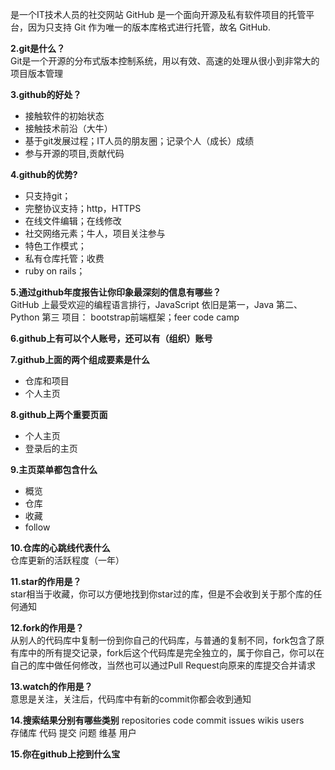  
是一个IT技术人员的社交网站
GitHub 是一个面向开源及私有软件项目的托管平台，因为只支持 Git 作为唯一的版本库格式进行托管，故名 GitHub.

**2.git是什么？**  
Git是一个开源的分布式版本控制系统，用以有效、高速的处理从很小到非常大的项目版本管理

**3.github的好处？**
- 接触软件的初始状态
- 接触技术前沿（大牛）
- 基于git发展过程；IT人员的朋友圈；记录个人（成长）成绩
- 参与开源的项目,贡献代码

**4.github的优势?**
- 只支持git；
- 完整协议支持；http，HTTPS
- 在线文件编辑；在线修改
- 社交网络元素；牛人，项目关注参与
- 特色工作模式；
- 私有仓库托管；收费
- ruby on rails；

**5.通过github年度报告让你印象最深刻的信息有哪些？**  
GitHub 上最受欢迎的编程语言排行，JavaScript 依旧是第一，Java 第二、Python 第三
项目：
bootstrap前端框架；feer code camp

**6.github上有可以个人账号，还可以有（组织）账号**

**7.github上面的两个组成要素是什么**
- 仓库和项目  
- 个人主页

**8.github上两个重要页面**  
- 个人主页  
- 登录后的主页

**9.主页菜单都包含什么**
- 概览 
- 仓库 
- 收藏
- follow 

**10.仓库的心跳线代表什么**  
仓库更新的活跃程度（一年）

**11.star的作用是？**  
star相当于收藏，你可以方便地找到你star过的库，但是不会收到关于那个库的任何通知

**12.fork的作用是？**  
从别人的代码库中复制一份到你自己的代码库，与普通的复制不同，fork包含了原有库中的所有提交记录，fork后这个代码库是完全独立的，属于你自己，你可以在自己的库中做任何修改，当然也可以通过Pull Request向原来的库提交合并请求

**13.watch的作用是？**  
意思是关注，关注后，代码库中有新的commit你都会收到通知

**14.搜索结果分别有哪些类别**
repositories code commit issues wikis users  
存储库 代码 提交 问题 维基 用户

**15.你在github上挖到什么宝**
